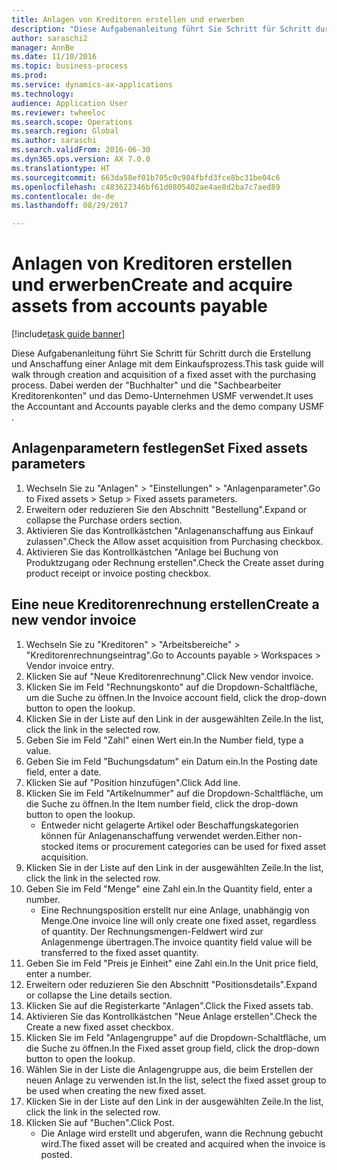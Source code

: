 ```yaml
--- 
title: Anlagen von Kreditoren erstellen und erwerben
description: "Diese Aufgabenanleitung führt Sie Schritt für Schritt durch die Erstellung und Anschaffung einer Anlage mit dem Einkaufsprozess."
author: saraschi2
manager: AnnBe
ms.date: 11/10/2016
ms.topic: business-process
ms.prod: 
ms.service: dynamics-ax-applications
ms.technology: 
audience: Application User
ms.reviewer: twheeloc
ms.search.scope: Operations
ms.search.region: Global
ms.author: saraschi
ms.search.validFrom: 2016-06-30
ms.dyn365.ops.version: AX 7.0.0
ms.translationtype: HT
ms.sourcegitcommit: 663da58ef01b705c0c984fbfd3fce8bc31be04c6
ms.openlocfilehash: c483622346bf61d0805402ae4ae8d2ba7c7aed89
ms.contentlocale: de-de
ms.lasthandoff: 08/29/2017

---
```

# <a name="create-and-acquire-assets-from-accounts-payable"></a><span data-ttu-id="8a55f-103">Anlagen von Kreditoren erstellen und erwerben</span><span class="sxs-lookup"><span data-stu-id="8a55f-103">Create and acquire assets from accounts payable</span></span>

[!include[task guide banner](../../includes/task-guide-banner.md)]

<span data-ttu-id="8a55f-104">Diese Aufgabenanleitung führt Sie Schritt für Schritt durch die Erstellung und Anschaffung einer Anlage mit dem Einkaufsprozess.</span><span class="sxs-lookup"><span data-stu-id="8a55f-104">This task guide will walk through creation and acquisition of a fixed asset with the purchasing process.</span></span>  <span data-ttu-id="8a55f-105">Dabei werden der "Buchhalter" und die "Sachbearbeiter Kreditorenkonten" und das Demo-Unternehmen USMF verwendet.</span><span class="sxs-lookup"><span data-stu-id="8a55f-105">It uses the Accountant and Accounts payable clerks and the demo company USMF .</span></span>


## <a name="set-fixed-assets-parameters"></a><span data-ttu-id="8a55f-106">Anlagenparametern festlegen</span><span class="sxs-lookup"><span data-stu-id="8a55f-106">Set Fixed assets parameters</span></span>
1. <span data-ttu-id="8a55f-107">Wechseln Sie zu "Anlagen" > "Einstellungen" > "Anlagenparameter".</span><span class="sxs-lookup"><span data-stu-id="8a55f-107">Go to Fixed assets > Setup > Fixed assets parameters.</span></span>
2. <span data-ttu-id="8a55f-108">Erweitern oder reduzieren Sie den Abschnitt "Bestellung".</span><span class="sxs-lookup"><span data-stu-id="8a55f-108">Expand or collapse the Purchase orders section.</span></span>
3. <span data-ttu-id="8a55f-109">Aktivieren Sie das Kontrollkästchen "Anlagenanschaffung aus Einkauf zulassen".</span><span class="sxs-lookup"><span data-stu-id="8a55f-109">Check the Allow asset acquisition from Purchasing checkbox.</span></span>
4. <span data-ttu-id="8a55f-110">Aktivieren Sie das Kontrollkästchen "Anlage bei Buchung von Produktzugang oder Rechnung erstellen".</span><span class="sxs-lookup"><span data-stu-id="8a55f-110">Check the Create asset during product receipt or invoice posting checkbox.</span></span>

## <a name="create-a-new-vendor-invoice"></a><span data-ttu-id="8a55f-111">Eine neue Kreditorenrechnung erstellen</span><span class="sxs-lookup"><span data-stu-id="8a55f-111">Create a new vendor invoice</span></span>
1. <span data-ttu-id="8a55f-112">Wechseln Sie zu "Kreditoren" > "Arbeitsbereiche" > "Kreditorenrechnungseintrag".</span><span class="sxs-lookup"><span data-stu-id="8a55f-112">Go to Accounts payable > Workspaces > Vendor invoice entry.</span></span>
2. <span data-ttu-id="8a55f-113">Klicken Sie auf "Neue Kreditorenrechnung".</span><span class="sxs-lookup"><span data-stu-id="8a55f-113">Click New vendor invoice.</span></span>
3. <span data-ttu-id="8a55f-114">Klicken Sie im Feld "Rechnungskonto" auf die Dropdown-Schaltfläche, um die Suche zu öffnen.</span><span class="sxs-lookup"><span data-stu-id="8a55f-114">In the Invoice account field, click the drop-down button to open the lookup.</span></span>
4. <span data-ttu-id="8a55f-115">Klicken Sie in der Liste auf den Link in der ausgewählten Zeile.</span><span class="sxs-lookup"><span data-stu-id="8a55f-115">In the list, click the link in the selected row.</span></span>
5. <span data-ttu-id="8a55f-116">Geben Sie im Feld "Zahl" einen Wert ein.</span><span class="sxs-lookup"><span data-stu-id="8a55f-116">In the Number field, type a value.</span></span>
6. <span data-ttu-id="8a55f-117">Geben Sie im Feld "Buchungsdatum" ein Datum ein.</span><span class="sxs-lookup"><span data-stu-id="8a55f-117">In the Posting date field, enter a date.</span></span>
7. <span data-ttu-id="8a55f-118">Klicken Sie auf "Position hinzufügen".</span><span class="sxs-lookup"><span data-stu-id="8a55f-118">Click Add line.</span></span>
8. <span data-ttu-id="8a55f-119">Klicken Sie im Feld "Artikelnummer" auf die Dropdown-Schaltfläche, um die Suche zu öffnen.</span><span class="sxs-lookup"><span data-stu-id="8a55f-119">In the Item number field, click the drop-down button to open the lookup.</span></span>
    * <span data-ttu-id="8a55f-120">Entweder nicht gelagerte Artikel oder Beschaffungskategorien können für Anlagenanschaffung verwendet werden.</span><span class="sxs-lookup"><span data-stu-id="8a55f-120">Either non-stocked items or procurement categories can be used for fixed asset acquisition.</span></span>  
9. <span data-ttu-id="8a55f-121">Klicken Sie in der Liste auf den Link in der ausgewählten Zeile.</span><span class="sxs-lookup"><span data-stu-id="8a55f-121">In the list, click the link in the selected row.</span></span>
10. <span data-ttu-id="8a55f-122">Geben Sie im Feld "Menge" eine Zahl ein.</span><span class="sxs-lookup"><span data-stu-id="8a55f-122">In the Quantity field, enter a number.</span></span>
    * <span data-ttu-id="8a55f-123">Eine Rechnungsposition erstellt nur eine Anlage, unabhängig von Menge.</span><span class="sxs-lookup"><span data-stu-id="8a55f-123">One invoice line will only create one fixed asset, regardless of quantity.</span></span>  <span data-ttu-id="8a55f-124">Der Rechnungsmengen-Feldwert wird zur Anlagenmenge übertragen.</span><span class="sxs-lookup"><span data-stu-id="8a55f-124">The invoice quantity field value will be transferred to the fixed asset quantity.</span></span>  
11. <span data-ttu-id="8a55f-125">Geben Sie im Feld "Preis je Einheit" eine Zahl ein.</span><span class="sxs-lookup"><span data-stu-id="8a55f-125">In the Unit price field, enter a number.</span></span>
12. <span data-ttu-id="8a55f-126">Erweitern oder reduzieren Sie den Abschnitt "Positionsdetails".</span><span class="sxs-lookup"><span data-stu-id="8a55f-126">Expand or collapse the Line details section.</span></span>
13. <span data-ttu-id="8a55f-127">Klicken Sie auf die Registerkarte "Anlagen".</span><span class="sxs-lookup"><span data-stu-id="8a55f-127">Click the Fixed assets tab.</span></span>
14. <span data-ttu-id="8a55f-128">Aktivieren Sie das Kontrollkästchen "Neue Anlage erstellen".</span><span class="sxs-lookup"><span data-stu-id="8a55f-128">Check the Create a new fixed asset checkbox.</span></span>
15. <span data-ttu-id="8a55f-129">Klicken Sie im Feld "Anlagengruppe" auf die Dropdown-Schaltfläche, um die Suche zu öffnen.</span><span class="sxs-lookup"><span data-stu-id="8a55f-129">In the Fixed asset group field, click the drop-down button to open the lookup.</span></span>
16. <span data-ttu-id="8a55f-130">Wählen Sie in der Liste die Anlagengruppe aus, die beim Erstellen der neuen Anlage zu verwenden ist.</span><span class="sxs-lookup"><span data-stu-id="8a55f-130">In the list, select the fixed asset group to be used when creating the new fixed asset.</span></span>
17. <span data-ttu-id="8a55f-131">Klicken Sie in der Liste auf den Link in der ausgewählten Zeile.</span><span class="sxs-lookup"><span data-stu-id="8a55f-131">In the list, click the link in the selected row.</span></span>
18. <span data-ttu-id="8a55f-132">Klicken Sie auf "Buchen".</span><span class="sxs-lookup"><span data-stu-id="8a55f-132">Click Post.</span></span>
    * <span data-ttu-id="8a55f-133">Die Anlage wird erstellt und abgerufen, wann die Rechnung gebucht wird.</span><span class="sxs-lookup"><span data-stu-id="8a55f-133">The fixed asset will be created and acquired when the invoice is posted.</span></span>  


